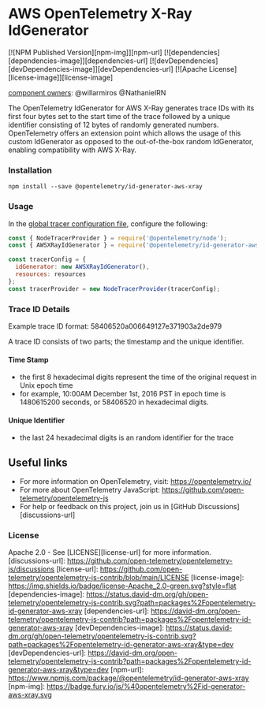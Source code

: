# AWS OpenTelemetry X-Ray IdGenerator

[![NPM Published Version][npm-img]][npm-url]
[![dependencies][dependencies-image]][dependencies-url]
[![devDependencies][devDependencies-image]][devDependencies-url]
[![Apache License][license-image]][license-image]

[component owners](https://github.com/open-telemetry/opentelemetry-js-contrib/blob/main/.github/component_owners.yml): @willarmiros @NathanielRN

The OpenTelemetry IdGenerator for AWS X-Ray generates trace IDs with its first four bytes set to the start time of the
trace followed by a unique identifier consisting of 12 bytes of randomly generated numbers. OpenTelemetry offers an
extension point which allows the usage of this custom IdGenerator as opposed to the out-of-the-box random IdGenerator,
enabling compatibility with AWS X-Ray.

### Installation

`
npm install --save @opentelemetry/id-generator-aws-xray
`

### Usage

In the [global tracer configuration file](https://github.com/open-telemetry/opentelemetry-js/blob/master/getting-started/README.md#initialize-a-global-tracer),
configure the following:

```js
const { NodeTracerProvider } = require('@opentelemetry/node');
const { AWSXRayIdGenerator } = require('@opentelemetry/id-generator-aws-xray');

const tracerConfig = {
  idGenerator: new AWSXRayIdGenerator(),
  resources: resources
};
const tracerProvider = new NodeTracerProvider(tracerConfig);
```

### Trace ID Details

Example trace ID format: 58406520a006649127e371903a2de979

A trace ID consists of two parts; the timestamp and the unique identifier.

#### Time Stamp

* the first 8 hexadecimal digits represent the time of the original request in Unix epoch time
* for example, 10:00AM December 1st, 2016 PST in epoch time is 1480615200 seconds, or 58406520 in hexadecimal digits.

#### Unique Identifier

* the last 24 hexadecimal digits is an random identifier for the trace

## Useful links

- For more information on OpenTelemetry, visit: <https://opentelemetry.io/>
- For more about OpenTelemetry JavaScript: <https://github.com/open-telemetry/opentelemetry-js>
- For help or feedback on this project, join us in [GitHub Discussions][discussions-url]

### License

Apache 2.0 - See [LICENSE][license-url] for more information.
[discussions-url]: https://github.com/open-telemetry/opentelemetry-js/discussions
[license-url]: https://github.com/open-telemetry/opentelemetry-js-contrib/blob/main/LICENSE
[license-image]: https://img.shields.io/badge/license-Apache_2.0-green.svg?style=flat
[dependencies-image]: https://status.david-dm.org/gh/open-telemetry/opentelemetry-js-contrib.svg?path=packages%2Fopentelemetry-id-generator-aws-xray
[dependencies-url]: https://david-dm.org/open-telemetry/opentelemetry-js-contrib?path=packages%2Fopentelemetry-id-generator-aws-xray
[devDependencies-image]: https://status.david-dm.org/gh/open-telemetry/opentelemetry-js-contrib.svg?path=packages%2Fopentelemetry-id-generator-aws-xray&type=dev
[devDependencies-url]: https://david-dm.org/open-telemetry/opentelemetry-js-contrib?path=packages%2Fopentelemetry-id-generator-aws-xray&type=dev
[npm-url]: https://www.npmjs.com/package/@opentelemetry/id-generator-aws-xray
[npm-img]: https://badge.fury.io/js/%40opentelemetry%2Fid-generator-aws-xray.svg
